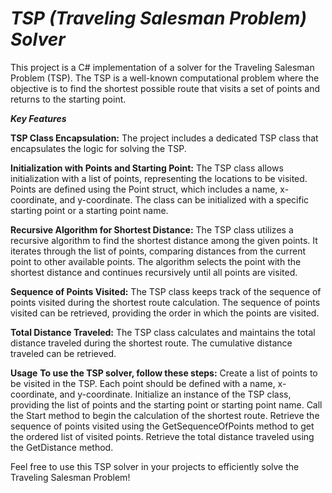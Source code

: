 # ***TSP (Traveling Salesman Problem) Solver***
This project is a C# implementation of a solver for the Traveling Salesman Problem (TSP). The TSP is a well-known computational problem where the objective is to find the shortest possible route that visits a set of points and returns to the starting point.


***Key Features***

**TSP Class Encapsulation:** 
The project includes a dedicated TSP class that encapsulates the logic for solving the TSP.

**Initialization with Points and Starting Point:** The TSP class allows initialization with a list of points, representing the locations to be visited. Points are defined using the Point struct, which includes a name, x-coordinate, and y-coordinate. The class can be initialized with a specific starting point or a starting point name.

**Recursive Algorithm for Shortest Distance:** The TSP class utilizes a recursive algorithm to find the shortest distance among the given points. It iterates through the list of points, comparing distances from the current point to other available points. The algorithm selects the point with the shortest distance and continues recursively until all points are visited.

**Sequence of Points Visited:** The TSP class keeps track of the sequence of points visited during the shortest route calculation. The sequence of points visited can be retrieved, providing the order in which the points are visited.

**Total Distance Traveled:** The TSP class calculates and maintains the total distance traveled during the shortest route. The cumulative distance traveled can be retrieved.


**Usage**
**To use the TSP solver, follow these steps:**
Create a list of points to be visited in the TSP. Each point should be defined with a name, x-coordinate, and y-coordinate.
Initialize an instance of the TSP class, providing the list of points and the starting point or starting point name.
Call the Start method to begin the calculation of the shortest route.
Retrieve the sequence of points visited using the GetSequenceOfPoints method to get the ordered list of visited points.
Retrieve the total distance traveled using the GetDistance method.

Feel free to use this TSP solver in your projects to efficiently solve the Traveling Salesman Problem!
